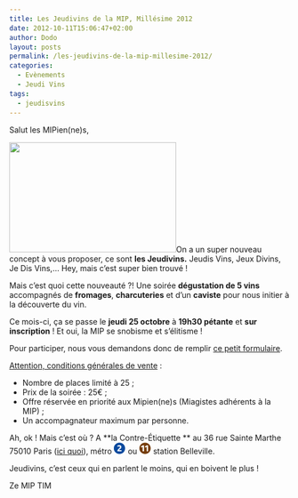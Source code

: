 ```yaml
---
title: Les Jeudivins de la MIP, Millésime 2012
date: 2012-10-11T15:06:47+02:00
author: Dodo
layout: posts
permalink: /les-jeudivins-de-la-mip-millesime-2012/
categories:
  - Evènements
  - Jeudi Vins
tags:
  - jeudisvins
---
```

Salut les MIPien(ne)s,

[<img class="alignright size-medium wp-image-1243" title="La contre etiquette" src="/assets/uploads/2012/10/6289970308_8cf0785e15-300x198.jpg" alt="" width="300" height="198" />](/assets/uploads/2012/10/6289970308_8cf0785e15.jpg)On a un super nouveau concept à vous proposer, ce sont **les Jeudivins.** Jeudis Vins, Jeux Divins, Je Dis Vins,&#8230; Hey, mais c&#8217;est super bien trouvé !

Mais c&#8217;est quoi cette nouveauté ?! Une soirée **dégustation de 5 vins** accompagnés de **fromages**, **charcuteries** et d&#8217;un **caviste** pour nous initier à la découverte du vin.

Ce mois-ci, ça se passe le **jeudi 25 octobre** à **19h30 pétante** et **sur inscription** ! Et oui, la MIP se snobisme et s&#8217;élitisme !

Pour participer, nous vous demandons donc de remplir <a title="Formulaire d'inscription" href="/inscriptions-aux-jeudivins-de-la-mip-millesime-2012/" target="_blank">ce petit formulaire</a>.

<span style="text-decoration: underline;">Attention, conditions générales de vente</span> :

  * Nombre de places limité à 25 ;
  * Prix de la soirée : 25€ ;
  * Offre réservée en priorité aux Mipien(ne)s (Miagistes adhérents à la MIP) ;
  * Un accompagnateur maximum par personne.

Ah, ok ! Mais c&#8217;est où ? A **la Contre-Étiquette ** au 36 rue Sainte Marthe 75010 Paris (<a title="C'est ici la soirée !" href="https://maps.google.fr/maps?q=36+rue+Sainte+Marthe+75010+Paris&hl=fr&ie=UTF8&ll=48.874355,2.372854&spn=0.002784,0.006947&hnear=36+Rue+Sainte-Marthe,+75010+Paris,+%C3%8Ele-de-France&gl=fr&t=m&z=18" target="_blank">ici quoi</a>), métro [<img class="alignnone size-full wp-image-258" title="m2" src="/assets/uploads/2010/10/m2.gif" alt="Ligne 2" width="21" height="21" />](/assets/uploads/2010/10/m2.gif) ou [<img class="alignnone size-full wp-image-259" title="m11" src="/assets/uploads/2010/10/m11.gif" alt="Ligne 11" width="21" height="21" />](/assets/uploads/2010/10/m11.gif) station Belleville.

Jeudivins, c&#8217;est ceux qui en parlent le moins, qui en boivent le plus !

Ze MIP TIM
